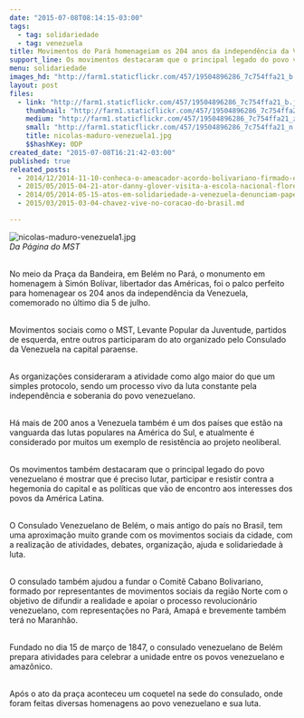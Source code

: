 ```yaml
---
date: "2015-07-08T08:14:15-03:00"
tags:
  - tag: solidariedade
  - tag: venezuela
title: Movimentos do Pará homenageiam os 204 anos da independência da Venezuela
support_line: Os movimentos destacaram que o principal legado do povo venezuelano é mostrar que é preciso lutar contra as políticas contrárias aos interesses da América Latina.
menu: solidariedade
images_hd: "http://farm1.staticflickr.com/457/19504896286_7c754ffa21_b.jpg"
layout: post
files:
  - link: "http://farm1.staticflickr.com/457/19504896286_7c754ffa21_b.jpg"
    thumbnail: "http://farm1.staticflickr.com/457/19504896286_7c754ffa21_t.jpg"
    medium: "http://farm1.staticflickr.com/457/19504896286_7c754ffa21_z.jpg"
    small: "http://farm1.staticflickr.com/457/19504896286_7c754ffa21_n.jpg"
    title: nicolas-maduro-venezuela1.jpg
    $$hashKey: 0DP
created_date: "2015-07-08T16:21:42-03:00"
published: true
releated_posts:
  - 2014/12/2014-11-10-conheca-o-ameacador-acordo-bolivariano-firmado-entre-mst-e-venezuela.md
  - 2015/05/2015-04-21-ator-danny-glover-visita-a-escola-nacional-florestan-fernandes.md
  - 2014/05/2014-05-15-atos-em-solidariedade-a-venezuela-denunciam-papel-da-imprensa.md-e
  - 2015/03/2015-03-04-chavez-vive-no-coracao-do-brasil.md

---
```

<p><img alt="nicolas-maduro-venezuela1.jpg" src="http://farm1.staticflickr.com/457/19504896286_7c754ffa21_b.jpg" /><br />
<em>Da P&aacute;gina do MST</em></p>

<p><br />
No meio da Pra&ccedil;a da Bandeira, em Bel&eacute;m no Par&aacute;, o monumento em homenagem &agrave; Sim&oacute;n Bol&iacute;var, libertador das Am&eacute;ricas, foi o palco perfeito para homenagear os 204 anos da independ&ecirc;ncia da Venezuela, comemorado no &uacute;ltimo dia 5 de julho.</p>

<p><br />
Movimentos sociais como o MST, Levante Popular da Juventude, partidos de esquerda, entre outros participaram do ato organizado pelo Consulado da Venezuela na capital paraense.</p>

<p><br />
As organiza&ccedil;&otilde;es consideraram a atividade como algo maior do que um simples protocolo, sendo um processo vivo da luta constante pela independ&ecirc;ncia e soberania do povo venezuelano.</p>

<p><br />
H&aacute; mais de 200 anos a Venezuela tamb&eacute;m &eacute; um dos pa&iacute;ses que est&atilde;o na vanguarda das lutas populares na Am&eacute;rica do Sul, e atualmente &eacute; considerado por muitos um exemplo de resist&ecirc;ncia ao projeto neoliberal.</p>

<p><br />
Os movimentos tamb&eacute;m destacaram que o principal legado do povo venezuelano &eacute; mostrar que &eacute; preciso lutar, participar e resistir contra a hegemonia do capital e as pol&iacute;ticas que v&atilde;o de encontro aos interesses dos povos da Am&eacute;rica Latina.</p>

<p><br />
O Consulado Venezuelano de Bel&eacute;m, o mais antigo do pa&iacute;s no Brasil, tem uma aproxima&ccedil;&atilde;o muito grande com os movimentos sociais da cidade, com a realiza&ccedil;&atilde;o de atividades, debates, organiza&ccedil;&atilde;o, ajuda e solidariedade &agrave; luta.</p>

<p><br />
O consulado tamb&eacute;m ajudou a fundar o Comit&ecirc; Cabano Bolivariano, formado por representantes de movimentos sociais da regi&atilde;o Norte com o objetivo de difundir a realidade e apoiar o processo revolucion&aacute;rio venezuelano, com representa&ccedil;&otilde;es no Par&aacute;, Amap&aacute; e brevemente tamb&eacute;m ter&aacute; no Maranh&atilde;o.</p>

<p><br />
Fundado no dia 15 de mar&ccedil;o de 1847, o consulado venezuelano de Bel&eacute;m prepara atividades para celebrar a unidade entre os povos venezuelano e amaz&ocirc;nico.</p>

<p><br />
Ap&oacute;s o ato da pra&ccedil;a aconteceu um coquetel na sede do consulado, onde foram feitas diversas homenagens ao povo venezuelano e sua luta.</p>
